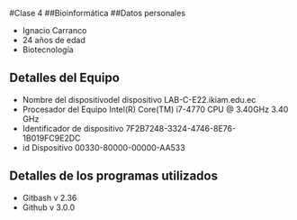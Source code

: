 #Clase 4
##Bioinformática
##Datos personales
- Ignacio Carranco
- 24 años de edad
- Biotecnología

## Detalles del Equipo
- Nombre del dispositivodel dispositivo LAB-C-E22.ikiam.edu.ec
- Procesador del Equipo Intel(R) Core(TM) i7-4770 CPU @ 3.40GHz   3.40 GHz
- Identificador de dispositivo 7F2B7248-3324-4746-8E76-1B019FC9E2DC
- id Dispositivo 00330-80000-00000-AA533

## Detalles de los programas utilizados
- Gitbash v 2.36
- Github v 3.0.0
